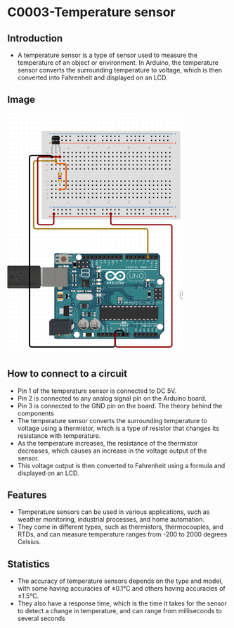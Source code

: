 # C0003-Temperature sensor

## Introduction

- A temperature sensor is a type of sensor used to measure the temperature of an object or environment.
In Arduino, the temperature sensor converts the surrounding temperature to voltage, which is then converted into Fahrenheit and displayed on an LCD.

## Image

![Image](IMG/UpdatePic.png)

## How to connect to a circuit

- Pin 1 of the temperature sensor is connected to DC 5V.
- Pin 2 is connected to any analog signal pin on the Arduino board.
- Pin 3 is connected to the GND pin on the board.
The theory behind the components
- The temperature sensor converts the surrounding temperature to voltage using a thermistor, which is a type of resistor that changes its resistance with temperature.
- As the temperature increases, the resistance of the thermistor decreases, which causes an increase in the voltage output of the sensor.
- This voltage output is then converted to Fahrenheit using a formula and displayed on an LCD.

## Features

- Temperature sensors can be used in various applications, such as weather monitoring, industrial processes, and home automation.
- They come in different types, such as thermistors, thermocouples, and RTDs, and can measure temperature ranges from -200 to 2000 degrees Celsius.

## Statistics

- The accuracy of temperature sensors depends on the type and model, with some having accuracies of ±0.1°C and others having accuracies of ±1.5°C.
- They also have a response time, which is the time it takes for the sensor to detect a change in temperature, and can range from milliseconds to several seconds
